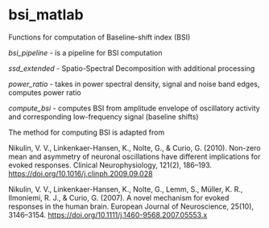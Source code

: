 # bsi_matlab
Functions for computation of Baseline-shift index (BSI)

*bsi_pipeline* - is a pipeline for BSI computation

*ssd_extended* - Spatio-Spectral Decomposition with additional processing

*power_ratio* - takes in power spectral density, signal and noise band edges, computes power ratio

*compute_bsi* - computes BSI from amplitude envelope of oscillatory activity and corresponding low-frequency signal (baseline shifts)

The method for computing BSI is adapted from 

Nikulin, V. V., Linkenkaer-Hansen, K., Nolte, G., & Curio, G. (2010). 
Non-zero mean and asymmetry of neuronal oscillations have different implications for evoked responses. Clinical Neurophysiology, 121(2), 186–193. 
https://doi.org/10.1016/j.clinph.2009.09.028

Nikulin, V. V., Linkenkaer-Hansen, K., Nolte, G., Lemm, S., Müller, K. R., Ilmoniemi, R. J., & Curio, G. (2007). 
A novel mechanism for evoked responses in the human brain. European Journal of Neuroscience, 25(10), 3146–3154. 
https://doi.org/10.1111/j.1460-9568.2007.05553.x
